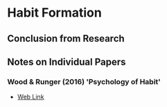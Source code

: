 # Habit Formation
## Conclusion from Research

## Notes on Individual Papers
### Wood & Runger (2016) 'Psychology of Habit'
* [Web Link](https://www.annualreviews.org/doi/full/10.1146/annurev-psych-122414-033417)

